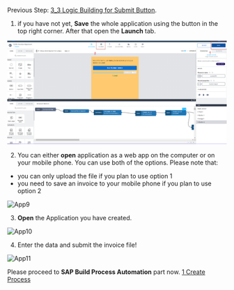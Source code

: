 Previous Step: <a href="https://github.com/SAP-samples/process-automation-enablement/blob/main/Workshops/LCNC_Roadshow%20-%20simplified/Build%20Apps/3%20Details%20Page/3_3%20Logic%20Building%20for%20Submit%20Button/readme.md"> 3_3 Logic Building for Submit Button</a>.

1. if you have not yet, **Save** the whole application using the button in the top right corner. After that open the **Launch** tab.

![App8](APP8.png)

2. You can either **open** application as a web app on the computer or on your mobile phone. You can use both of the options. Please note that: 
- you can only upload the file if you plan to use option 1
- you need to save an invoice to your mobile phone if you plan to use option 2

![App9](APP9.png)

3. **Open** the Application you have created.

![App10](APP10.png)

4. Enter the data and submit the invoice file!

![App11](APP11.png)


Please proceed to **SAP Build Process Automation** part now.
[1 Create Process](https://github.com/SAP-samples/process-automation-enablement/blob/main/Workshops/LCNC_Roadshow%20-%20simplified/Build%20Process%20Automation/1%20Create%20Process/readme.md)

